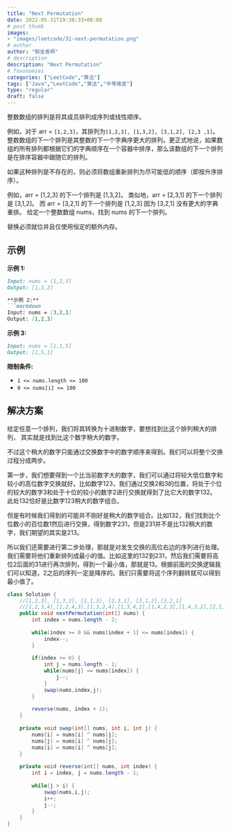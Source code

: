 ```yaml
---
title: "Next Permutation"
date: 2022-05-31T19:38:33+08:00
# post thumb
images:
- "images/leetcode/31-next-permutation.png"
# author
author: "郁金香啊"
# description
description: "Next Permutation"
# Taxonomies
categories: ["LeetCode","算法"]
tags: ["Java","LeetCode","算法","中等难度"]
type: "regular"
draft: false
---
```

整数数组的排列是将其成员排列成序列或线性顺序。

例如，对于 arr = `[1,2,3]`，其排列为`[1,2,3], [1,3,2], [3,1,2], [2,3 ,1]`。
整数数组的下一个排列是其整数的下一个字典序更大的排列。更正式地说，如果数组的所有排列都根据它们的字典顺序在一个容器中排序，那么该数组的下一个排列是在排序容器中跟随它的排列。

如果这种排列是不存在的，则必须将数组重新排列为尽可能低的顺序（即按升序排序）。

例如，arr = [1,2,3] 的下一个排列是 [1,3,2]。
类似地，arr = [2,3,1] 的下一个排列是 [3,1,2]。
而 arr = [3,2,1] 的下一个排列是 [1,2,3] 因为 [3,2,1] 没有更大的字典重排。
给定一个整数数组 nums，找到 nums 的下一个排列。

替换必须就位并且仅使用恒定的额外内存。

## 示例
**示例 1:**
```markdown
Input: nums = [1,2,3]
Output: [1,3,2]

**示例 2:**
```markdown
Input: nums = [3,2,1]
Output: [1,2,3]
```

**示例 3:**
```markdown
Input: nums = [1,1,5]
Output: [1,5,1]
```

**限制条件:**
* `1 <= nums.length <= 100`
* `0 <= nums[i] <= 100`

## 解决方案
给定任意一个排列，我们将其转换为十进制数字，要想找到比这个排列稍大的排列， 其实就是找到比这个数字稍大的数字。

不过这个稍大的数字只能通过交换数字中的数字顺序来得到。我们可以将整个交换过程分成两步。

第一步，我们想要得到一个比当前数字大的数字，我们可以通过将较大低位数字和较小的高位数字交换就好。比如数字123，我们通过交换2和3的位置，将处于个位的较大的数字3和处于十位的较小的数字2进行交换就得到了比它大的数字132。 此处132恰好是比数字123稍大的数字组合。

但是有时候我们得到的可能并不刚好是稍大的数字组合。比如132，我们找到比个位数小的百位数1然后进行交换，得到数字231，但是231并不是比132稍大的数字，我们期望的其实是213。

所以我们还需要进行第二步处理，那就是对发生交换的高位右边的序列进行处理。我们需要将他们重新排列成最小的值。比如这里的132到231，然后我们需要将高位2后面的31进行再次排列，得到一个最小值，那就是13。根据前面的交换逻辑我们可以知道，2之后的序列一定是降序的。我们只需要将这个序列翻转就可以得到最小值了。

```java
class Solution {
    //[1,2,3], [1,3,2], [2,1,3], [2,3,1], [3,1,2],[3,2,1]
    //[1,2,3,4],[1,2,4,3],[1,3,2,4],[1,3,4,2],[1,4,2,3],[1,4,3,2],[2,1,3,4],[2,4,3,1]
    public void nextPermutation(int[] nums) {
        int index = nums.length - 2;
        
        while(index >= 0 && nums[index + 1] <= nums[index]) {
            index--;
        }
        
        if(index >= 0) {
            int j = nums.length - 1;
            while(nums[j] <= nums[index]) {
                j--;
            }
            swap(nums,index,j);
        }
        
        reverse(nums, index + 1);
    }
    
    private void swap(int[] nums, int i, int j) {
        nums[i] = nums[i] ^ nums[j];
        nums[j] = nums[i] ^ nums[j];
        nums[i] = nums[i] ^ nums[j];
    }
    
    private void reverse(int[] nums, int index) {
        int i = index, j = nums.length - 1;
        
        while(j > i) {
            swap(nums,i,j);
            i++;
            j--;
        }
    }
}
```